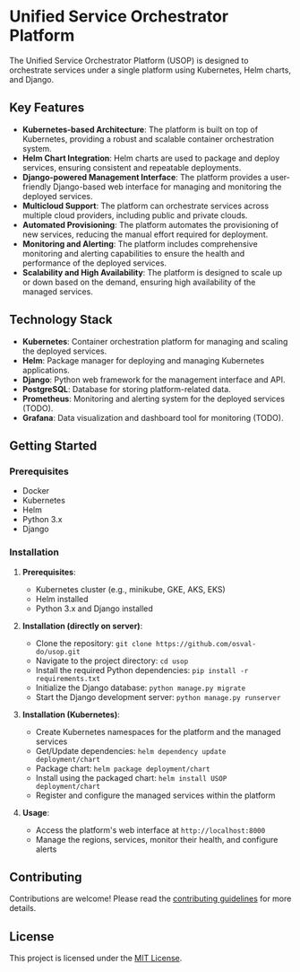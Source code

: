 # Unified Service Orchestrator Platform

The Unified Service Orchestrator Platform (USOP) is designed to orchestrate services under a single platform using Kubernetes, Helm charts, and Django.

## Key Features

- **Kubernetes-based Architecture**: The platform is built on top of Kubernetes, providing a robust and scalable container orchestration system.
- **Helm Chart Integration**: Helm charts are used to package and deploy services, ensuring consistent and repeatable deployments.
- **Django-powered Management Interface**: The platform provides a user-friendly Django-based web interface for managing and monitoring the deployed services.
- **Multicloud Support**: The platform can orchestrate services across multiple cloud providers, including public and private clouds.
- **Automated Provisioning**: The platform automates the provisioning of new services, reducing the manual effort required for deployment.
- **Monitoring and Alerting**: The platform includes comprehensive monitoring and alerting capabilities to ensure the health and performance of the deployed services.
- **Scalability and High Availability**: The platform is designed to scale up or down based on the demand, ensuring high availability of the managed services.

## Technology Stack

- **Kubernetes**: Container orchestration platform for managing and scaling the deployed services.
- **Helm**: Package manager for deploying and managing Kubernetes applications.
- **Django**: Python web framework for the management interface and API.
- **PostgreSQL**: Database for storing platform-related data.
- **Prometheus**: Monitoring and alerting system for the deployed services (TODO).
- **Grafana**: Data visualization and dashboard tool for monitoring (TODO).

## Getting Started

### Prerequisites

- Docker
- Kubernetes
- Helm
- Python 3.x
- Django

### Installation

1. **Prerequisites**:
   - Kubernetes cluster (e.g., minikube, GKE, AKS, EKS)
   - Helm installed
   - Python 3.x and Django installed

2. **Installation (directly on server)**:
   - Clone the repository: `git clone https://github.com/osval-do/usop.git`
   - Navigate to the project directory: `cd usop`
   - Install the required Python dependencies: `pip install -r requirements.txt`
   - Initialize the Django database: `python manage.py migrate`
   - Start the Django development server: `python manage.py runserver`

3. **Installation (Kubernetes)**:
   - Create Kubernetes namespaces for the platform and the managed services
   - Get/Update dependencies: `helm dependency update deployment/chart`
   - Package chart: `helm package deployment/chart`
   - Install using the packaged chart: `helm install USOP deployment/chart`
   - Register and configure the managed services within the platform

4. **Usage**:
   - Access the platform's web interface at `http://localhost:8000`
   - Manage the regions, services, monitor their health, and configure alerts

## Contributing

Contributions are welcome! Please read the [contributing guidelines](CONTRIBUTING.md) for more details.

## License

This project is licensed under the [MIT License](LICENSE).
